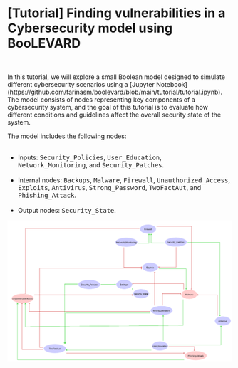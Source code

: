 <h1 style="margin-bottom: 50px;"> [Tutorial] Finding vulnerabilities in a Cybersecurity model using BooLEVARD</h1>
<p>
    In this tutorial, we will explore a small Boolean model designed to simulate different cybersecurity scenarios using a [Jupyter Notebook](https://github.com/farinasm/boolevard/blob/main/tutorial/tutorial.ipynb). The model consists of nodes representing key components of a cybersecurity system, and the goal of this tutorial is to evaluate how different conditions and guidelines affect the overall security state of the system.
</p>
<p>
    The model includes the following nodes: <br><br>
    <ul>
        <li> Inputs: 
            <code style="font-size: 14px; margin-bottom: 100px">Security_Policies</code>,
            <code style="font-size: 14px; margin-bottom: 100px">User_Education</code>,
            <code style="font-size: 14px; margin-bottom: 100px">Network_Monitoring</code>, and
            <code style="font-size: 14px; margin-bottom: 100px">Security_Patches</code>.<br><br>
        <li> Internal nodes:
            <code style="font-size: 14px; margin-bottom: 100px">Backups</code>,
            <code style="font-size: 14px; margin-bottom: 100px">Malware</code>,
            <code style="font-size: 14px; margin-bottom: 100px">Firewall</code>,
            <code style="font-size: 14px; margin-bottom: 100px">Unauthorized_Access</code>,
            <code style="font-size: 14px; margin-bottom: 100px">Exploits</code>,
            <code style="font-size: 14px; margin-bottom: 100px">Antivirus</code>,
            <code style="font-size: 14px; margin-bottom: 100px">Strong_Password</code>,
            <code style="font-size: 14px; margin-bottom: 100px">TwoFactAut</code>, and
            <code style="font-size: 14px; margin-bottom: 100px">Phishing_Attack</code>.<br><br>
        <li> Output nodes:
            <code style="font-size: 14px; margin-bottom: 100px">Security_State</code>.
    </ul>

</p>

![Network Visual](https://github.com/farinasm/boolevard/blob/main/tutorial/security_model.png)


